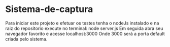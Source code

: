 # Sistema-de-captura

Para iniciar este projeto e efetuar os testes tenha o nodeJs instalado e na raiz do repositorio execute no terminal: node server.js
Em seguida abra seu navegador favorito e acesse localhost:3000 Onde 3000 será a porta default criada pelo sistema.
